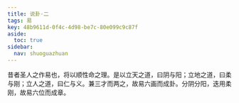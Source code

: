 ```yaml
---
title: 说卦·二
tags: 易
key: 48b9611d-0f4c-4d98-be7c-80e099c9c87f
aside:
  toc: true
sidebar:
  nav: shuoguazhuan
---
```


昔者圣人之作易也，将以顺性命之理。是以立天之道，曰阴与阳；立地之道，曰柔与刚；立人之道，曰仁与义。兼三才而两之，故易六画而成卦。分阴分阳，迭用柔刚，故易六位而成章。

<!--more-->
